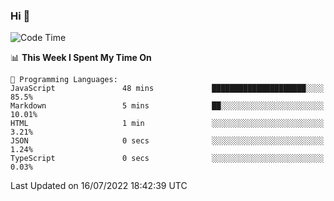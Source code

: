 ### Hi 👋

<!--START_SECTION:waka-->
![Code Time](http://img.shields.io/badge/Code%20Time-176%20hrs%2041%20mins-blue)

📊 **This Week I Spent My Time On** 

```text
💬 Programming Languages: 
JavaScript               48 mins             █████████████████████░░░░   85.5% 
Markdown                 5 mins              ██░░░░░░░░░░░░░░░░░░░░░░░   10.01% 
HTML                     1 min               ░░░░░░░░░░░░░░░░░░░░░░░░░   3.21% 
JSON                     0 secs              ░░░░░░░░░░░░░░░░░░░░░░░░░   1.24% 
TypeScript               0 secs              ░░░░░░░░░░░░░░░░░░░░░░░░░   0.03%

```


 Last Updated on 16/07/2022 18:42:39 UTC
<!--END_SECTION:waka-->


